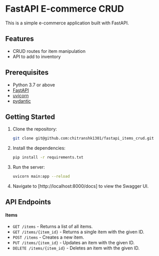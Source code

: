 # FastAPI E-commerce CRUD

This is a simple e-commerce application built with FastAPI.

## Features

- CRUD routes for item manipulation
- API to add to inventory

## Prerequisites

- Python 3.7 or above
- [FastAPI](https://fastapi.tiangolo.com/)
- [uvicorn](https://www.uvicorn.org/)
- [pydantic](https://pydantic-docs.helpmanual.io/)

## Getting Started

1. Clone the repository:
    
    ```bash
    git clone git@github.com:chitranshk1301/fastapi_items_crud.git
    ```

2. Install the dependencies:

    ```bash
    pip install -r requirements.txt
    ```

3. Run the server:

    ```bash
    uvicorn main:app --reload
    ```

4. Navigate to [http://localhost:8000/docs] to view the Swagger UI.

## API Endpoints

#### Items

- `GET /items` - Returns a list of all items.
- `GET /items/{item_id}` - Returns a single item with the given ID.
- `POST /items` - Creates a new item.
- `PUT /items/{item_id}` - Updates an item with the given ID.
- `DELETE /items/{item_id}` - Deletes an item with the given ID.


